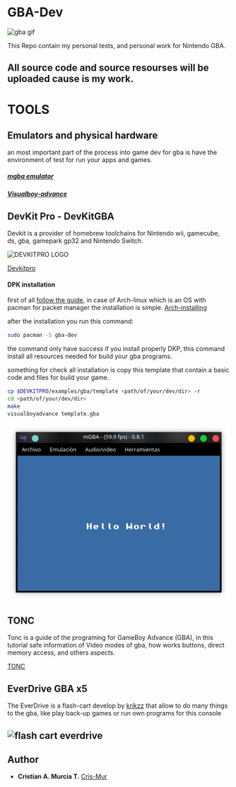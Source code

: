 # GBA-Dev
![gba gif](https://miro.medium.com/max/400/1*tw3G43YXZurnHpqe-tJeMw.gif)

This Repo contain my personal tests, and personal work for Nintendo GBA.

All source code and source resourses will be uploaded cause is my work.
-

# TOOLS

## Emulators and physical hardware

an most important part of the process into game dev for gba is have the environment of test for run your apps and games.

##### [mgba emulator](https://mgba.io/)

##### [Visualboy-advance](http://www.vbalink.info/download-gba-emulator.htm)

## DevKit Pro - DevKitGBA

Devkit is a provider of homebrew toolchains for Nintendo wii, gamecube, ds, gba, gamepark gp32 and Nintendo Switch.

![DEVKITPRO LOGO](https://encrypted-tbn0.gstatic.com/images?q=tbn:ANd9GcTllekFWqM8ZSm3wwO4HFLpZBiYV6jTHNUVA94c9S0-QnSPbNMH&s)

[Devkitpro](https://devkitpro.org/)

#### DPK installation

first of all [follow the guide](https://devkitpro.org/wiki/Getting_Started), in case of Arch-linux which is an OS with pacman for packet manager the installation is simple. [Arch-installing](DKP_Arch_install.md)

after the installation you run this command:

```bash
sudo pacman -S gba-dev
```

the command only have success if you install properly DKP, this command install all resources needed for build your gba programs.

something for check all installation is copy this template that contain a basic code and files for build your game.

```bash
cp $DEVKITPRO/examples/gba/template <path/of/your/dev/dir> -r
cd <path/of/your/dev/dir>
make
visualboyadvance template.gba
```

![template-image](template.png)


## TONC

Tonc is a guide of the programing for GameBoy Advance (GBA), in this tutorial safe information of Video modes of gba, how works buttons, direct memory access, and others aspects.

[TONC](http://www.coranac.com/tonc/text/toc.htm)

## EverDrive GBA x5

The EverDrive is a flash-cart develop by [krikzz](https://krikzz.com/store/) that allow to do many things to the gba, like play back-up games or run own programs for this console

![flash cart everdrive](https://krikzz.com/store/200-large_default/everdrive-gba-x5.jpg)
---
## Author
* **Cristian A. Murcia T.** [Cris-Mur](https://github.com/Cris-Mur/)